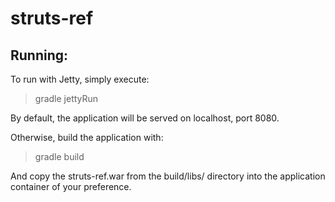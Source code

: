 # struts-ref

## Running:
To run with Jetty, simply execute:
> gradle jettyRun

By default, the application will be served on localhost, port 8080.

Otherwise, build the application with:
> gradle build

And copy the struts-ref.war from the build/libs/ directory into the application container of your preference.
